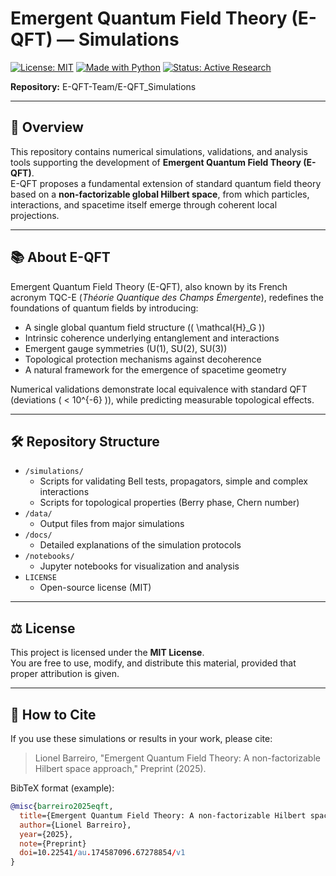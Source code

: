 # Emergent Quantum Field Theory (E-QFT) — Simulations

[![License: MIT](https://img.shields.io/badge/License-MIT-yellow.svg)](LICENSE)
[![Made with Python](https://img.shields.io/badge/Made%20with-Python-3776AB?logo=python&logoColor=white)](https://www.python.org/)
[![Status: Active Research](https://img.shields.io/badge/Status-Active%20Research-green)]()

**Repository:** E-QFT-Team/E-QFT_Simulations

---

## 🌌 Overview

This repository contains numerical simulations, validations, and analysis tools supporting the development of **Emergent Quantum Field Theory (E-QFT)**.  
E-QFT proposes a fundamental extension of standard quantum field theory based on a **non-factorizable global Hilbert space**, from which particles, interactions, and spacetime itself emerge through coherent local projections.

---

## 📚 About E-QFT

Emergent Quantum Field Theory (E-QFT), also known by its French acronym TQC-E (*Théorie Quantique des Champs Émergente*), redefines the foundations of quantum fields by introducing:
- A single global quantum field structure (\( \mathcal{H}_G \))
- Intrinsic coherence underlying entanglement and interactions
- Emergent gauge symmetries (U(1), SU(2), SU(3))
- Topological protection mechanisms against decoherence
- A natural framework for the emergence of spacetime geometry

Numerical validations demonstrate local equivalence with standard QFT (deviations \( < 10^{-6} \)), while predicting measurable topological effects.


---

## 🛠️ Repository Structure

- `/simulations/`
  - Scripts for validating Bell tests, propagators, simple and complex interactions
  - Scripts for topological properties (Berry phase, Chern number)
- `/data/`
  - Output files from major simulations
- `/docs/`
  - Detailed explanations of the simulation protocols
- `/notebooks/`
  - Jupyter notebooks for visualization and analysis
- `LICENSE`
  - Open-source license (MIT)

---

## ⚖️ License

This project is licensed under the **MIT License**.  
You are free to use, modify, and distribute this material, provided that proper attribution is given.

---

## 📖 How to Cite

If you use these simulations or results in your work, please cite:

> Lionel Barreiro, "Emergent Quantum Field Theory: A non-factorizable Hilbert space approach," Preprint (2025).

BibTeX format (example):

```bibtex
@misc{barreiro2025eqft,
  title={Emergent Quantum Field Theory: A non-factorizable Hilbert space approach},
  author={Lionel Barreiro},
  year={2025},
  note={Preprint}
  doi=10.22541/au.174587096.67278854/v1
}
